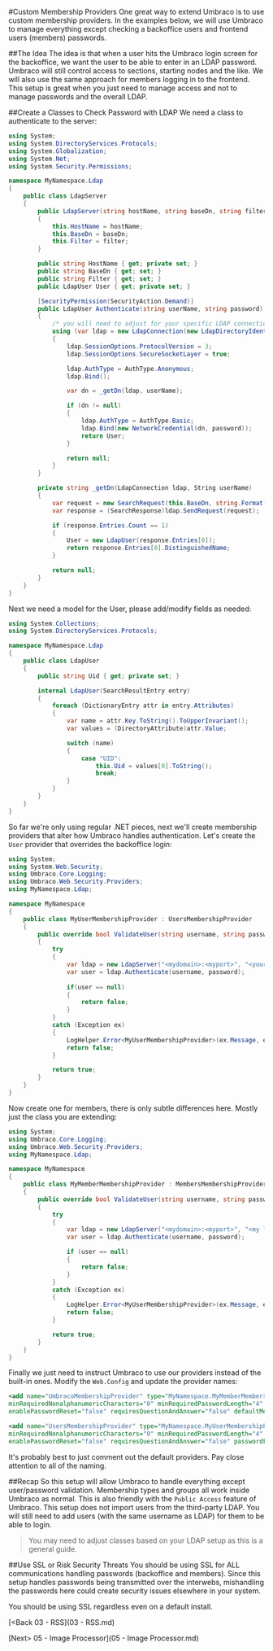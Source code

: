#Custom Membership Providers
One great way to extend Umbraco is to use custom membership providers.  In the examples below, we will use Umbraco to manage everything except checking a backoffice users and frontend users (members) passwords.

##The Idea
The idea is that when a user hits the Umbraco login screen for the backoffice, we want the user to be able to enter in an LDAP password.  Umbraco will still control access to sections, starting nodes and the like.  We will also use the same approach for members logging in to the frontend.  This setup is great when you just need to manage access and not to manage passwords and the overall LDAP.

##Create a Classes to Check Password with LDAP
We need a class to authenticate to the server:
```c#
using System;
using System.DirectoryServices.Protocols;
using System.Globalization;
using System.Net;
using System.Security.Permissions;

namespace MyNamespace.Ldap
{
    public class LdapServer
    {
        public LdapServer(string hostName, string baseDn, string filter)
        {
            this.HostName = hostName;
            this.BaseDn = baseDn;
            this.Filter = filter;
        }

        public string HostName { get; private set; }
        public string BaseDn { get; set; }
        public string Filter { get; set; }
        public LdapUser User { get; private set; }

        [SecurityPermission(SecurityAction.Demand)]
        public LdapUser Authenticate(string userName, string password)
        {
            /* you will need to adjust for your specific LDAP connection */
            using (var ldap = new LdapConnection(new LdapDirectoryIdentifier(this.HostName)))
            {
                ldap.SessionOptions.ProtocolVersion = 3;
                ldap.SessionOptions.SecureSocketLayer = true;

                ldap.AuthType = AuthType.Anonymous;
                ldap.Bind();

                var dn = _getDn(ldap, userName);

                if (dn != null)
                {
                    ldap.AuthType = AuthType.Basic;
                    ldap.Bind(new NetworkCredential(dn, password));
                    return User;
                }

                return null;
            }
        }

        private string _getDn(LdapConnection ldap, String userName)
        {
            var request = new SearchRequest(this.BaseDn, string.Format(CultureInfo.InvariantCulture, this.Filter, userName), SearchScope.Subtree);
            var response = (SearchResponse)ldap.SendRequest(request);

            if (response.Entries.Count == 1)
            {
                User = new LdapUser(response.Entries[0]);
                return response.Entries[0].DistinguishedName;
            }

            return null;
        }
    }
}
```

Next we need a model for the User, please add/modify fields as needed:
```c#
using System.Collections;
using System.DirectoryServices.Protocols;

namespace MyNamespace.Ldap
{
    public class LdapUser
    {
        public string Uid { get; private set; }

        internal LdapUser(SearchResultEntry entry)
        {
            foreach (DictionaryEntry attr in entry.Attributes)
            {
                var name = attr.Key.ToString().ToUpperInvariant();
                var values = (DirectoryAttribute)attr.Value;

                switch (name)
                {
                    case "UID": 
                        this.Uid = values[0].ToString();
                        break;
                }
            }
        }
    }
}
```
So far we're only using regular .NET pieces, next we'll create membership providers that alter how Umbraco handles authentication.  Let's create the `User` provider that overrides the backoffice login:

```c#
using System;
using System.Web.Security;
using Umbraco.Core.Logging;
using Umbraco.Web.Security.Providers;
using MyNamespace.Ldap;

namespace MyNamespace
{
    public class MyUserMembershipProvider : UsersMembershipProvider
    {
        public override bool ValidateUser(string username, string password)
        {
            try
            {
                var ldap = new LdapServer("<mydomain>:<myport>", "<your ldap search string here>", "uid={0}");
                var user = ldap.Authenticate(username, password);
                
                if(user == null)
                {
                    return false;
                }
            }
            catch (Exception ex)
            {
                LogHelper.Error<MyUserMembershipProvider>(ex.Message, ex);
                return false;
            }

            return true;
        }
    }
}
```

Now create one for members, there is only subtle differences here.  Mostly just the class you are extending:

```c#
using System;
using Umbraco.Core.Logging;
using Umbraco.Web.Security.Providers;
using MyNamespace.Ldap;

namespace MyNamespace
{
    public class MyMemberMembershipProvider : MembersMembershipProvider
    {
        public override bool ValidateUser(string username, string password)
        {
            try
            {
                var ldap = new LdapServer("<mydomain>:<myport>", "<my ldap search string>, "uid={0}");
                var user = ldap.Authenticate(username, password);

                if (user == null)
                {
                    return false;
                }
            }
            catch (Exception ex)
            {
                LogHelper.Error<MyUserMembershipProvider>(ex.Message, ex);
                return false;
            }

            return true;
        }
    }
}
```

Finally we just need to instruct Umbraco to use our providers instead of the built-in ones.  Modify the `Web.Config` and update the provider names:

```xml
<add name="UmbracoMembershipProvider" type="MyNamespace.MyMemberMembershipProvider, MyAssemblyName" 
minRequiredNonalphanumericCharacters="0" minRequiredPasswordLength="4" useLegacyEncoding="true" enablePasswordRetrieval="false" 
enablePasswordReset="false" requiresQuestionAndAnswer="false" defaultMemberTypeAlias="Member" passwordFormat="Hashed" />

<add name="UsersMembershipProvider" type="MyNamespace.MyUserMembershipProvider, MyAssemblyName" 
minRequiredNonalphanumericCharacters="0" minRequiredPasswordLength="4" useLegacyEncoding="true" enablePasswordRetrieval="false" 
enablePasswordReset="false" requiresQuestionAndAnswer="false" passwordFormat="Hashed" />
```

It's probably best to just comment out the default providers.  Pay close attention to all of the naming.

##Recap
So this setup will allow Umbraco to handle everything except user/password validation.  Membership types and groups all work inside Umbraco as normal.  This is also friendly with the `Public Access` feature of Umbraco.  This setup does not import users from the third-party LDAP.  You will still need to add users (with the same username as LDAP) for them to be able to login.

>You may need to adjust classes based on your LDAP setup as this is a general guide. 

##Use SSL or Risk Security Threats
You should be using SSL for ALL communications handling passwords (backoffice and members).  Since this setup handles passwords being transmitted over the interwebs, mishandling the passwords here could create security issues elsewhere in your system.

You should be using SSL regardless even on a default install.

[<Back 03 - RSS](03 - RSS.md)

[Next> 05 - Image Processor](05 - Image Processor.md)